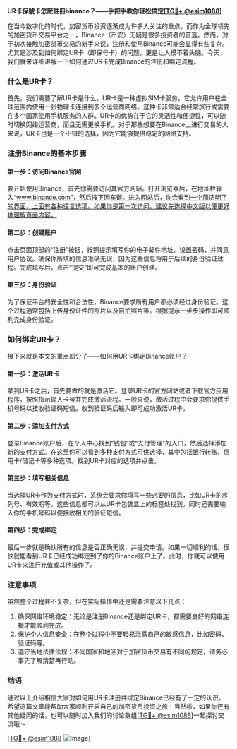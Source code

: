 **UR卡保號卡怎麽註冊binance？——手把手教你轻松搞定[[TG💪+ @esim1088](https://t.me/s/esim1088)]**

在当今数字化的时代，加密货币投资逐渐成为许多人关注的重点。而作为全球领先的加密货币交易平台之一，Binance（币安）无疑是很多投资者的首选。然而，对于初次接触加密货币交易的新手来说，注册和使用Binance可能会显得有些复杂。尤其是涉及到如何绑定UR卡（即保号卡）的问题，更是让人摸不着头脑。今天，我们就来详细讲解一下如何通过UR卡完成Binance的注册和绑定流程。

### 什么是UR卡？

首先，我们需要了解UR卡是什么。UR卡是一种虚拟SIM卡服务，它允许用户在全球范围内使用一张物理卡连接到多个运营商网络。这种卡非常适合经常旅行或需要在多个国家使用手机服务的人群。UR卡的优势在于它的灵活性和便捷性，可以随时切换网络运营商，而且无需更换手机。对于那些想要在Binance上进行交易的人来说，UR卡也是一个不错的选择，因为它能够提供稳定的网络支持。

### 注册Binance的基本步骤

#### 第一步：访问Binance官网

要开始使用Binance，首先你需要访问其官方网站。打开浏览器后，在地址栏输入“www.binance.com”，然后按下回车键。进入网站后，你会看到一个简洁明了的界面，上面有各种语言选项。如果你是第一次访问，建议先选择中文版以便更好地理解页面内容。

#### 第二步：创建账户

点击页面顶部的“注册”按钮，按照提示填写你的电子邮件地址、设置密码，并同意用户协议。确保你所填的信息准确无误，因为这些信息将用于后续的身份验证过程。完成填写后，点击“提交”即可完成基本的账户创建。

#### 第三步：身份验证

为了保证平台的安全性和合法性，Binance要求所有用户都必须经过身份验证。这个过程通常包括上传身份证件的照片以及自拍照片等。根据提示一步步操作即可顺利完成身份验证。

### 如何绑定UR卡？

接下来就是本文的重点部分了——如何用UR卡绑定Binance账户？

#### 第一步：激活UR卡

拿到UR卡之后，首先要做的就是激活它。登录UR卡的官方网站或者下载官方应用程序，按照指示输入卡号并完成激活流程。一般来说，激活过程中会要求你提供手机号码以接收验证码短信。收到验证码后输入即可成功激活UR卡。

#### 第二步：添加支付方式

登录Binance账户后，在个人中心找到“钱包”或“支付管理”的入口，然后选择添加新的支付方式。在这里你可以看到多种支付方式可供选择，其中包括银行转账、信用卡/借记卡等多种选项。找到UR卡对应的选项并点击。

#### 第三步：填写相关信息

当选择UR卡作为支付方式时，系统会要求你填写一些必要的信息，比如UR卡的序列号、有效期等。这些信息都可以从UR卡包装盒上的标签处找到。同时还需要输入你的手机号码以便接收相关的验证短信。

#### 第四步：完成绑定

最后一步就是确认所有的信息是否正确无误，并提交申请。如果一切顺利的话，很快就能看到UR卡已经成功绑定到了你的Binance账户上了。此时，你就可以使用UR卡来进行充值或其他操作了。

### 注意事项

虽然整个过程并不复杂，但在实际操作中还是需要注意以下几点：

1. 确保网络环境稳定：无论是注册Binance还是绑定UR卡，都需要良好的网络连接才能顺利完成。
2. 保护个人信息安全：在整个过程中不要轻易泄露自己的敏感信息，比如密码、验证码等。
3. 遵守当地法律法规：不同国家和地区对于加密货币交易有不同的规定，请务必事先了解清楚再行动。

### 结语

通过以上介绍相信大家对如何用UR卡注册并绑定Binance已经有了一定的认识。希望这篇文章能帮助大家顺利开启自己的加密货币投资之旅！当然啦，如果你还有其他疑问的话，也可以随时加入我们的讨论群组[[TG💪+ @esim1088](https://t.me/s/esim1088)]一起探讨交流哦～

[[TG💪+ @esim1088](https://t.me/s/esim1088) ![Image](https://i.postimg.cc/4NQfJmqS/Snipaste-2025-05-13-00-14-12.png)]